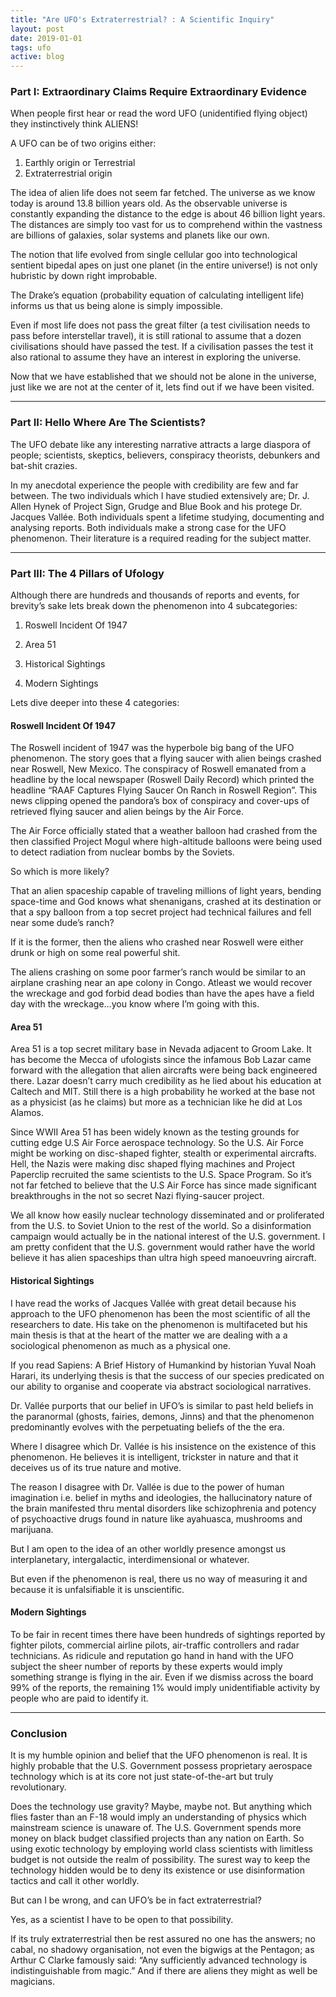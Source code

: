 ```yaml
---
title: "Are UFO's Extraterrestrial? : A Scientific Inquiry"
layout: post
date: 2019-01-01
tags: ufo
active: blog
---
```


### Part I: Extraordinary Claims Require Extraordinary Evidence

When people first hear or read the word UFO (unidentified flying object) they instinctively think ALIENS!

A UFO can be of two origins either:

1. Earthly origin or Terrestrial
2. Extraterrestrial origin

The idea of alien life does not seem far fetched. The universe as we know today is around 13.8 billion years old. As the observable universe is constantly expanding the distance to the edge is about 46 billion light years. The distances are simply too vast for us to comprehend within the vastness are billions of galaxies, solar systems and planets like our own.

The notion that life evolved from single cellular goo into technological sentient bipedal apes on just one planet (in the entire universe!) is not only hubristic by down right improbable.

The Drake’s equation (probability equation of calculating intelligent life) informs us that us being alone is simply impossible.

Even if most life does not pass the great filter (a test civilisation needs to pass before interstellar travel), it is still rational to assume that a dozen civilisations should have passed the test. If a civilisation passes the test it also rational to assume they have an interest in exploring the universe.

Now that we have established that we should not be alone in the universe, just like we are not at the center of it, lets find out if we have been visited.

*****

### Part II: Hello Where Are The Scientists?

The UFO debate like any interesting narrative attracts a large diaspora of people; scientists, skeptics, believers, conspiracy theorists, debunkers and bat-shit crazies.

In my anecdotal experience the people with credibility are few and far between. The two individuals which I have studied extensively are; Dr. J. Allen Hynek of Project Sign, Grudge and Blue Book and his protege Dr. Jacques Vallée. Both individuals spent a lifetime studying, documenting and analysing reports. Both individuals make a strong case for the UFO phenomenon. Their literature is a required reading for the subject matter.

*****

### Part III: The 4 Pillars of Ufology

Although there are hundreds and thousands of reports and events, for brevity’s sake lets break down the phenomenon into 4 subcategories:

1. Roswell Incident Of 1947

2. Area 51

3. Historical Sightings

4. Modern Sightings 

Lets dive deeper into these 4 categories:

#### Roswell Incident Of 1947

The Roswell incident of 1947 was the hyperbole big bang of the UFO phenomenon. The story goes that a flying saucer with alien beings crashed near Roswell, New Mexico. The conspiracy of Roswell emanated from a headline by the local newspaper (Roswell Daily Record) which printed the headline “RAAF Captures Flying Saucer On Ranch in Roswell Region”. This news clipping opened the pandora’s box of conspiracy and cover-ups of retrieved flying saucer and alien beings by the Air Force. 

The Air Force officially stated that a weather balloon had crashed from the then classified Project Mogul where high-altitude balloons were being used to detect radiation from nuclear bombs by the Soviets. 

So which is more likely? 

That an alien spaceship capable of traveling millions of light years, bending space-time and God knows what shenanigans, crashed at its destination or that a spy balloon from a top secret project had technical failures and fell near some dude’s ranch?

If it is the former, then the aliens who crashed near Roswell were either drunk or high on some real powerful shit.

The aliens crashing on some poor farmer’s ranch would be similar to an airplane crashing near an ape colony in Congo. Atleast we would recover the wreckage and god forbid dead bodies than have the apes have a field day with the wreckage…you know where I’m going with this.

#### Area 51

Area 51 is a top secret military base in Nevada adjacent to Groom Lake. It has become the Mecca of ufologists since the infamous Bob Lazar came forward with the allegation that alien aircrafts were being back engineered there. Lazar doesn’t carry much credibility as he lied about his education at Caltech and MIT. Still there is a high probability he worked at the base not as a physicist (as he claims) but more as a technician like he did at Los Alamos.

Since WWII Area 51 has been widely known as the testing grounds for cutting edge U.S Air Force aerospace technology. So the U.S. Air Force might be working on disc-shaped fighter, stealth or experimental aircrafts. Hell, the Nazis were making disc shaped flying machines and Project Paperclip recruited the same scientists to the U.S. Space Program. So it’s not far fetched to believe that the U.S Air Force has since made significant breakthroughs in the not so secret Nazi flying-saucer project.

We all know how easily nuclear technology disseminated and or proliferated from the U.S. to Soviet Union to the rest of the world. So a disinformation campaign would actually be in the national interest of the U.S. government. I am pretty confident that the U.S. government would rather have the world believe it has alien spaceships than ultra high speed manoeuvring aircraft.

#### Historical Sightings

I have read the works of Jacques Vallée with great detail because his approach to the UFO phenomenon has been the most scientific of all the researchers to date. His take on the phenomenon is multifaceted but his main thesis is that at the heart of the matter we are dealing with a a sociological phenomenon as much as a physical one. 

If you read Sapiens: A Brief History of Humankind by historian Yuval Noah Harari, its underlying thesis is that the success of our species predicated on our ability to organise and cooperate via abstract sociological narratives. 

Dr. Vallée purports that our belief in UFO’s is similar to past held beliefs in the paranormal (ghosts, fairies, demons, Jinns) and that the phenomenon predominantly evolves with the perpetuating beliefs of the the era.

Where I disagree which Dr. Vallée is his insistence on the existence of this phenomenon. He believes it is intelligent, trickster in nature and that it deceives us of its true nature and motive. 

The reason I disagree with Dr. Vallée is due to the power of human imagination i.e. belief in myths and ideologies, the hallucinatory nature of the brain manifested thru mental disorders like schizophrenia and potency of psychoactive drugs found in nature like ayahuasca, mushrooms and marijuana.

But I am open to the idea of an other worldly presence amongst us interplanetary, intergalactic, interdimensional or whatever.

But even if the phenomenon is real, there us no way of measuring it and because it is unfalsifiable it is unscientific.

#### Modern Sightings

To be fair in recent times there have been hundreds of sightings reported by fighter pilots, commercial airline pilots, air-traffic controllers and radar technicians. As ridicule and reputation go hand in hand with the UFO subject the sheer number of reports by these experts would imply something strange is flying in the air. Even if we dismiss across the board 99% of the reports, the remaining 1% would imply unidentifiable activity by people who are paid to identify it.

*****

### Conclusion

It is my humble opinion and belief that the UFO phenomenon is real. It is highly probable that the U.S. Government possess proprietary aerospace technology which is at its core not just state-of-the-art but truly revolutionary.

Does the technology use gravity? Maybe, maybe not. But anything which flies faster than an F-18 would imply an understanding of physics which mainstream science is unaware of. The U.S. Government spends more money on black budget classified projects than any nation on Earth. So using exotic technology by employing world class scientists with limitless budget is not outside the realm of possibility. The surest way to keep the technology hidden would be to deny its existence or use disinformation tactics and call it other worldly.

But can I be wrong, and can UFO’s be in fact extraterrestrial? 

Yes, as a scientist I have to be open to that possibility. 

If its truly extraterrestrial then be rest assured no one has the answers; no cabal, no shadowy organisation, not even the bigwigs at the Pentagon; as Arthur C Clarke famously said: “Any sufficiently advanced technology is indistinguishable from magic.” And if there are aliens they might as well be magicians.
